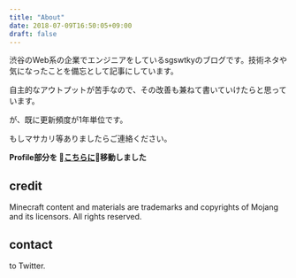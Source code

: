 ```yaml
---
title: "About"
date: 2018-07-09T16:50:05+09:00
draft: false
---
```


渋谷のWeb系の企業でエンジニアをしているsgswtkyのブログです。技術ネタや気になったことを備忘として記事にしています。

自主的なアウトプットが苦手なので、その改善も兼ねて書いていけたらと思っています。

が、既に更新頻度が1年単位です。

もしマサカリ等ありましたらご連絡ください。

**Profile部分を 👨[こちらに](/profile/)👨移動しました**

## credit

Minecraft content and materials are trademarks and copyrights of Mojang and its licensors. All rights reserved.

## contact

to Twitter.
